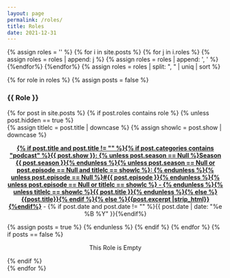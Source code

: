 ```yaml
---
layout: page
permalink: /roles/
title: Roles
date: 2021-12-31
---
```


{% assign roles = '' %}
{% for i in site.posts %}
{% for j in i.roles %}
{% assign roles = roles | append: j %}
{% assign roles = roles | append: ', ' %}
{%endfor%}
{%endfor%}
{% assign roles = roles | split: ", " | uniq | sort %}

<div id="archives">
{% for role in roles %}
{% assign posts = false %}
  <div class="archive-group">
  <div id="#{{ role | slugize }}"></div>
  <p></p>
  <h3 style="text-transform: capitalize;" class="category-head">{{ role }}</h3>
  <a name="{{ role | slugize }}"></a>
  {% for post in site.posts %}
  {% if post.roles contains role %}
  {% unless post.hidden == true %}
  <article class="archive-item">
      {% assign titlelc = post.title | downcase %}
      {% assign showlc = post.show | downcase %}
    <p><center><b><a href="{{ site.baseurl }}{{ post.url }}">{% if post.title and post.title != "" %}{% if post.categories contains "podcast" %}{{ post.show }}: {% unless post.season == Null %}Season {{ post.season }}{% endunless %}{% unless post.season == Null or post.episode == Null and titlelc == showlc %}: {% endunless %}{% unless post.episode == Null %}#{{ post.episode }}{% endunless %}{% unless post.episode == Null or titlelc == showlc %} - {% endunless %}{% unless titlelc == showlc %}{{ post.title }}{% endunless %}{% else %}{{post.title}}{% endif %}{% else %}{{post.excerpt |strip_html}}{%endif%}</a></b> - {% if post.date and post.date != "" %}{{ post.date | date: "%e %B %Y" }}{%endif%}</center></p>
    </article>
    {% assign posts = true %}
  {% endunless %}
  {% endif %}
  {% endfor %}
    {% if posts == false %}
    <p style="text-align:center;">This Role is Empty</p>
    {% endif %}
  </div>
{% endfor %}
</div>
